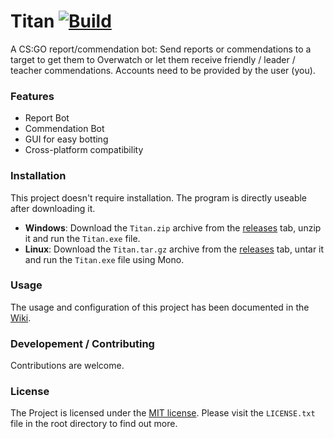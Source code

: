 # Titan [![Build](https://ci.appveyor.com/api/projects/status/v3qp89u5b0r3oa90?svg=true)](https://ci.appveyor.com/project/Marc3842h/titan-kr2ki)

A CS:GO report/commendation bot: Send reports or commendations to a target to get them to Overwatch or let them receive friendly / leader / teacher commendations.
Accounts need to be provided by the user (you).

### Features

* Report Bot
* Commendation Bot
* GUI for easy botting
* Cross-platform compatibility

### Installation
This project doesn't require installation. The program is directly useable after downloading it.

* **Windows**: Download the `Titan.zip` archive from the [releases](https://github.com/Marc3842h/Titan/releases) tab, unzip it and run the `Titan.exe` file.
* **Linux**: Download the `Titan.tar.gz` archive from the [releases](https://github.com/Marc3842h/Titan/releases) tab, untar it and run the `Titan.exe` file using Mono.

### Usage

The usage and configuration of this project has been documented in the [Wiki](https://github.com/Marc3842h/Titan/wiki).

### Developement / Contributing

Contributions are welcome.

### License

The Project is licensed under the [MIT license](https://opensource.org/licenses/MIT). Please visit the `LICENSE.txt` file in the root directory to find out more.
